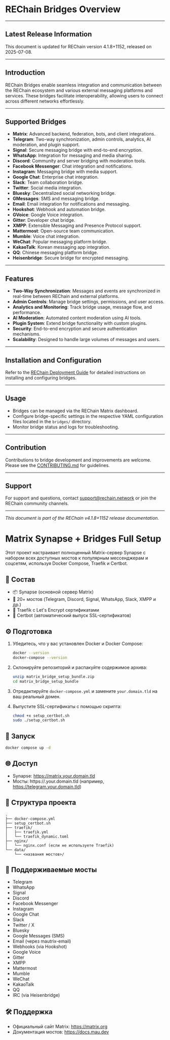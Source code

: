 # REChain Bridges Overview

---

## Latest Release Information

This document is updated for REChain version 4.1.8+1152, released on 2025-07-08.

---

## Introduction

REChain Bridges enable seamless integration and communication between the REChain ecosystem and various external messaging platforms and services. These bridges facilitate interoperability, allowing users to connect across different networks effortlessly.

---

## Supported Bridges

- **Matrix**: Advanced backend, federation, bots, and client integrations.
- **Telegram**: Two-way synchronization, admin controls, analytics, AI moderation, and plugin support.
- **Signal**: Secure messaging bridge with end-to-end encryption.
- **WhatsApp**: Integration for messaging and media sharing.
- **Discord**: Community and server bridging with moderation tools.
- **Facebook Messenger**: Chat integration and notifications.
- **Instagram**: Messaging bridge with media support.
- **Google Chat**: Enterprise chat integration.
- **Slack**: Team collaboration bridge.
- **Twitter**: Social media integration.
- **Bluesky**: Decentralized social networking bridge.
- **GMessages**: SMS and messaging bridge.
- **Email**: Email integration for notifications and messaging.
- **Hookshot**: Webhook and automation bridge.
- **GVoice**: Google Voice integration.
- **Gitter**: Developer chat bridge.
- **XMPP**: Extensible Messaging and Presence Protocol support.
- **Mattermost**: Open-source team communication.
- **Mumble**: Voice chat integration.
- **WeChat**: Popular messaging platform bridge.
- **KakaoTalk**: Korean messaging app integration.
- **QQ**: Chinese messaging platform bridge.
- **Heisenbridge**: Secure bridge for encrypted messaging.

---

## Features

- **Two-Way Synchronization**: Messages and events are synchronized in real-time between REChain and external platforms.
- **Admin Controls**: Manage bridge settings, permissions, and user access.
- **Analytics and Monitoring**: Track bridge usage, message flow, and performance.
- **AI Moderation**: Automated content moderation using AI tools.
- **Plugin System**: Extend bridge functionality with custom plugins.
- **Security**: End-to-end encryption and secure authentication mechanisms.
- **Scalability**: Designed to handle large volumes of messages and users.

---

## Installation and Configuration

Refer to the [REChain Deployment Guide](https://github.com/sorydima/REChain-/wiki/Deployment-Guide) for detailed instructions on installing and configuring bridges.

---

## Usage

- Bridges can be managed via the REChain Matrix dashboard.
- Configure bridge-specific settings in the respective YAML configuration files located in the `bridges/` directory.
- Monitor bridge status and logs for troubleshooting.

---

## Contribution

Contributions to bridge development and improvements are welcome. Please see the [CONTRIBUTING.md](docs/CONTRIBUTING.md) for guidelines.

---

## Support

For support and questions, contact support@rechain.network or join the REChain community channels.

---

*This document is part of the REChain v4.1.8+1152 release documentation.*

# Matrix Synapse + Bridges Full Setup

Этот проект настраивает полноценный Matrix-сервер Synapse с набором всех доступных мостов к популярным мессенджерам и соцсетям, используя Docker Compose, Traefik и Certbot.

## 🔧 Состав

- 📦 Synapse (основной сервер Matrix)
- 🧩 20+ мостов (Telegram, Discord, Signal, WhatsApp, Slack, XMPP и др.)
- 🔐 Traefik с Let's Encrypt сертификатами
- 📜 Certbot (автоматический выпуск SSL-сертификатов)

## ⚙️ Подготовка

1. Убедитесь, что у вас установлен Docker и Docker Compose:
   ```bash
   docker --version
   docker-compose --version
   ```

2. Склонируйте репозиторий и распакуйте содержимое архива:
   ```bash
   unzip matrix_bridge_setup_bundle.zip
   cd matrix_bridge_setup_bundle
   ```

3. Отредактируйте `docker-compose.yml` и замените `your.domain.tld` на ваш реальный домен.

4. Выпустите SSL-сертификаты с помощью скрипта:
   ```bash
   chmod +x setup_certbot.sh
   sudo ./setup_certbot.sh
   ```

## 🚀 Запуск

```bash
docker compose up -d
```

## 🌐 Доступ

- Synapse: https://matrix.your.domain.tld
- Мосты: https://<bridge>.your.domain.tld (например, https://telegram.your.domain.tld)

## 📁 Структура проекта

```
.
├── docker-compose.yml
├── setup_certbot.sh
├── traefik/
│   ├── traefik.yml
│   └── traefik_dynamic.toml
├── nginx/
│   └── nginx.conf (если не используете Traefik)
└── data/
    └── <названия мостов>/
```

## 🧩 Поддерживаемые мосты

- Telegram
- WhatsApp
- Signal
- Discord
- Facebook Messenger
- Instagram
- Google Chat
- Slack
- Twitter / X
- Bluesky
- Google Messages (SMS)
- Email (через mautrix-email)
- Webhooks (via Hookshot)
- Google Voice
- Gitter
- XMPP
- Mattermost
- Mumble
- WeChat
- KakaoTalk
- QQ
- IRC (via Heisenbridge)

## 🛠️ Поддержка

- Официальный сайт Matrix: https://matrix.org
- Документация мостов: https://docs.mau.dev
